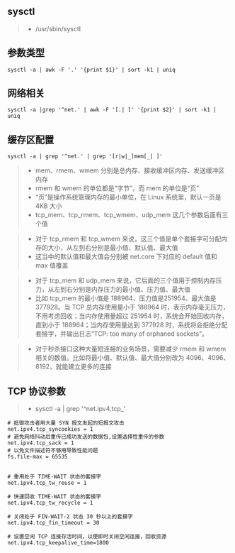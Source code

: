 ## sysctl 
>- /usr/sbin/sysctl

## 参数类型
```
sysctl -a | awk -F '.' '{print $1}' | sort -k1 | uniq
```

## 网络相关
```
sysctl -a |grep '^net.' | awk -F '[.| ]' '{print $2}' | sort -k1 | uniq
```

## 缓存区配置
```
sysctl -a | grep '^net.' | grep '[r|w|_]mem[_| ]'
```

>- mem、rmem、wmem 分别是总内存、接收缓冲区内存、发送缓冲区内存
>- rmem 和 wmem 的单位都是“字节”，而 mem 的单位是“页”
>- “页”是操作系统管理内存的最小单位，在 Linux 系统里，默认一页是 4KB 大小
>- tcp_mem、tcp_rmem、tcp_wmem、udp_mem 这几个参数后面有三个值

>- 对于 tcp_rmem 和 tcp_wmem 来说，这三个值是单个套接字可分配内存的大小，从左到右分别是最小值、默认值、最大值
>- 这当中的默认值和最大值会分别被 net.core 下对应的 default 值和 max 值覆盖

>- 对于 tcp_mem 和 udp_mem 来说，它后面的三个值用于控制内存压力，从左到右分别是内存压力的最小值、压力值、最大值
>- 比如 tcp_mem 的最小值是 188964、压力值是251954、最大值是 377928。当 TCP 总内存使用量小于 188964 时，表示内存毫无压力，不用考虑回收；当内存使用量超过 251954 时，系统会开始回收内存，直到小于 188964；当内存使用量达到 377928 时，系统将会拒绝分配套接字，并输出日志“TCP: too many of orphaned sockets”。

>- 对于秒杀接口这种大量短连接的业务场景，需要减少 rmem 和 wmem 相关的数值。比如将最小值、默认值、最大值分别改为 4096、4096、8192，就能建立更多的连接

## TCP 协议参数
>- sysctl -a | grep '^net.ipv4.tcp_'

```
# 抵御攻击者用大量 SYN 报文发起的短报文攻击
net.ipv4.tcp_syncookies = 1
# 避免网络抖动后重传已成功发送的数据包,设置选择性重传的参数
net.ipv4.tcp_sack = 1
# 以免文件描述符不够用导致性能问题
fs.file-max = 65535


# 重用处于 TIME-WAIT 状态的套接字
net.ipv4.tcp_tw_reuse = 1

# 快速回收 TIME-WAIT 状态的套接字
net.ipv4.tcp_tw_recycle = 1

# 关闭处于 FIN-WAIT-2 状态 30 秒以上的套接字
net.ipv4.tcp_fin_timeout = 30

# 设置空闲 TCP 连接存活时间，以便即时关闭空闲连接，回收资源
net.ipv4.tcp_keepalive_time=1800


```
